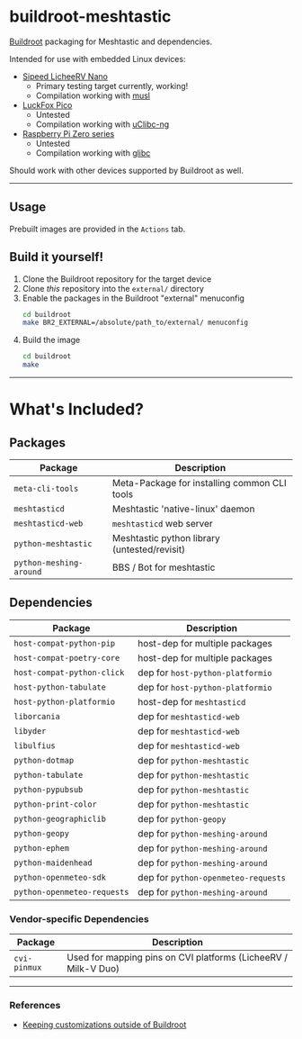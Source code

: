 # buildroot-meshtastic

[Buildroot](https://buildroot.org/) packaging for Meshtastic and dependencies.

Intended for use with embedded Linux devices:
- [Sipeed LicheeRV Nano](https://wiki.sipeed.com/hardware/en/lichee/RV_Nano/1_intro.html)
    - Primary testing target currently, working!
    - Compilation working with [musl](https://musl.libc.org/)
- [LuckFox Pico](https://wiki.luckfox.com/luckfox-pico/luckfox-pico-quick-start/)
    - Untested
    - Compilation working with [uClibc-ng](https://uclibc-ng.org/)
- [Raspberry Pi Zero series](https://www.raspberrypi.com/documentation/computers/raspberry-pi.html#zero-series)
    - Untested
    - Compilation working with [glibc](https://sourceware.org/glibc/)

Should work with other devices supported by Buildroot as well.

---

## Usage

Prebuilt images are provided in the `Actions` tab.

## Build it yourself!

1. Clone the Buildroot repository for the target device
2. Clone *this* repository into the `external/` directory
3. Enable the packages in the Buildroot "external" menuconfig
    ```sh
    cd buildroot
    make BR2_EXTERNAL=/absolute/path_to/external/ menuconfig
    ```
4. Build the image
    ```sh
    cd buildroot
    make
    ```

---

# What's Included?

## Packages

| Package                 | Description                                  |
| ----------------------- | -------------------------------------------- |
| `meta-cli-tools`        | Meta-Package for installing common CLI tools |
| `meshtasticd`           | Meshtastic 'native-linux' daemon             |
| `meshtasticd-web`       | `meshtasticd` web server                     |
| `python-meshtastic`     | Meshtastic python library (untested/revisit) |
| `python-meshing-around` | BBS / Bot for meshtastic                     |

## Dependencies

| Package                     | Description                         |
| --------------------------- | ----------------------------------- |
| `host-compat-python-pip`    | host-dep for multiple packages      |
| `host-compat-poetry-core`   | host-dep for multiple packages      |
| `host-compat-python-click`  | dep for `host-python-platformio`    |
| `host-python-tabulate`      | dep for `host-python-platformio`    |
| `host-python-platformio`    | host-dep for `meshtasticd`          |
| `liborcania`                | dep for `meshtasticd-web`           |
| `libyder`                   | dep for `meshtasticd-web`           |
| `libulfius`                 | dep for `meshtasticd-web`           |
| `python-dotmap`             | dep for `python-meshtastic`         |
| `python-tabulate`           | dep for `python-meshtastic`         |
| `python-pypubsub`           | dep for `python-meshtastic`         |
| `python-print-color`        | dep for `python-meshtastic`         |
| `python-geographiclib`      | dep for `python-geopy`              |
| `python-geopy`              | dep for `python-meshing-around`     |
| `python-ephem`              | dep for `python-meshing-around`     |
| `python-maidenhead`         | dep for `python-meshing-around`     |
| `python-openmeteo-sdk`      | dep for `python-openmeteo-requests` |
| `python-openmeteo-requests` | dep for `python-meshing-around`     |

### Vendor-specific Dependencies

| Package      | Description                                                    |
| ------------ | -------------------------------------------------------------- |
| `cvi-pinmux` | Used for mapping pins on CVI platforms (LicheeRV / Milk-V Duo) |

---

### References
- [Keeping customizations outside of Buildroot](https://buildroot.org/downloads/manual/manual.html#outside-br-custom)
